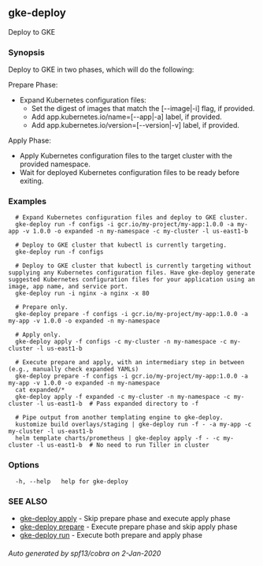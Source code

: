## gke-deploy

Deploy to GKE

### Synopsis

Deploy to GKE in two phases, which will do the following:

Prepare Phase:
  - Expand Kubernetes configuration files:
    - Set the digest of images that match the [--image|-i] flag, if provided.
    - Add app.kubernetes.io/name=[--app|-a] label, if provided.
    - Add app.kubernetes.io/version=[--version|-v] label, if provided.

Apply Phase:
  - Apply Kubernetes configuration files to the target cluster with the provided namespace.
  - Wait for deployed Kubernetes configuration files to be ready before exiting.


### Examples

```
  # Expand Kubernetes configuration files and deploy to GKE cluster.
  gke-deploy run -f configs -i gcr.io/my-project/my-app:1.0.0 -a my-app -v 1.0.0 -o expanded -n my-namespace -c my-cluster -l us-east1-b

  # Deploy to GKE cluster that kubectl is currently targeting.
  gke-deploy run -f configs

  # Deploy to GKE cluster that kubectl is currently targeting without supplying any Kubernetes configuration files. Have gke-deploy generate suggested Kubernetes configuration files for your application using an image, app name, and service port.
  gke-deploy run -i nginx -a nginx -x 80

  # Prepare only.
  gke-deploy prepare -f configs -i gcr.io/my-project/my-app:1.0.0 -a my-app -v 1.0.0 -o expanded -n my-namespace

  # Apply only.
  gke-deploy apply -f configs -c my-cluster -n my-namespace -c my-cluster -l us-east1-b

  # Execute prepare and apply, with an intermediary step in between (e.g., manually check expanded YAMLs)
  gke-deploy prepare -f configs -i gcr.io/my-project/my-app:1.0.0 -a my-app -v 1.0.0 -o expanded -n my-namespace
  cat expanded/*
  gke-deploy apply -f expanded -c my-cluster -n my-namespace -c my-cluster -l us-east1-b  # Pass expanded directory to -f

  # Pipe output from another templating engine to gke-deploy.
  kustomize build overlays/staging | gke-deploy run -f - -a my-app -c my-cluster -l us-east1-b
  helm template charts/prometheus | gke-deploy apply -f - -c my-cluster -l us-east1-b  # No need to run Tiller in cluster
```

### Options

```
  -h, --help   help for gke-deploy
```

### SEE ALSO

* [gke-deploy apply](gke-deploy_apply.md) - Skip prepare phase and execute apply phase
* [gke-deploy prepare](gke-deploy_prepare.md) - Execute prepare phase and skip apply phase
* [gke-deploy run](gke-deploy_run.md) - Execute both prepare and apply phase

###### Auto generated by spf13/cobra on 2-Jan-2020
